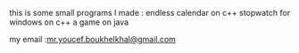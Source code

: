this is some small programs I made :
endless calendar   on c++
stopwatch for windows    on c++
a game 	    on java 


my email :mr.youcef.boukhelkhal@gmail.com
